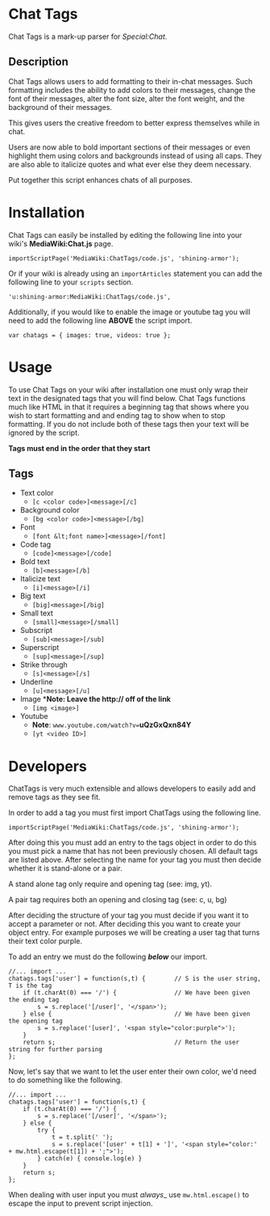 # Chat Tags
Chat Tags is a mark-up parser for _Special:Chat_.

## Description
Chat Tags allows users to add formatting to their in-chat messages. Such formatting includes the ability to add colors to their messages, change the font of their messages, alter the font size, alter the font weight, and the background of their messages.

This gives users the creative freedom to better express themselves while in chat.

Users are now able to bold important sections of their messages or even highlight them using colors and backgrounds instead of using all caps. They are also able to italicize quotes and what ever else they deem necessary.

Put together this script enhances chats of all purposes.

# Installation
Chat Tags can easily be installed by editing the following line into your wiki's __MediaWiki:Chat.js__ page.

`importScriptPage('MediaWiki:ChatTags/code.js', 'shining-armor');`

Or if your wiki is already using an `importArticles` statement you can add the following line to your `scripts` section.

`'u:shining-armor:MediaWiki:ChatTags/code.js',`

Additionally, if you would like to enable the image or youtube tag you will need to add the following line __ABOVE__ the script import.

`var chatags = { images: true, videos: true };`

# Usage
To use Chat Tags on your wiki after installation one must only wrap their text in the designated tags that you will find below. Chat Tags functions much like HTML in that it requires a beginning tag that shows where you wish to start formatting and and ending tag to show when to stop formatting. If you do not include both of these tags then your text will be ignored by the script.

__Tags must end in the order that they start__

## Tags


* Text color
    * `[c <color code>]<message>[/c]`
* Background color
    * `[bg <color code>]<message>[/bg]`
* Font
    * `[font &lt;font name>]<message>[/font]`
* Code tag
    * `[code]<message>[/code]`
* Bold text
    * `[b]<message>[/b]`
* Italicize text
    * `[i]<message>[/i]`
* Big text
    * `[big]<message>[/big]`
* Small text
    * `[small]<message>[/small]`
* Subscript
    * `[sub]<message>[/sub]`
* Superscript
    * `[sup]<message>[/sup]`
* Strike through
    * `[s]<message>[/s]`
* Underline
    * `[u]<message>[/u]`
* Image
    *__Note: Leave the http:// off of the link__
    * `[img <image>]`
* Youtube
    * __Note__: `www.youtube.com/watch?v=`**uQzGxQxn84Y**
    * `[yt <video ID>]`

# Developers
ChatTags is very much extensible and allows developers to easily add and remove tags as they see fit.

In order to add a tag you must first import ChatTags using the following line.

`importScriptPage('MediaWiki:ChatTags/code.js', 'shining-armor');`

After doing this you must add an entry to the tags object in order to do this you must pick a name that has not been previously chosen. All default tags are listed above. After selecting the name for your tag you must then decide whether it is stand-alone or a pair.

A stand alone tag only require and opening tag (see: img, yt).

A pair tag  requires both an opening and closing tag (see: c, u, bg)

After deciding the structure of your tag you must decide if you want it to accept a parameter or not. After deciding this you want to create your object entry. For example purposes we will be creating a user tag that turns their text color purple.

To add an entry we must do the following __*below*__ our import.

    //... import ...
    chatags.tags['user'] = function(s,t) {        // S is the user string, T is the tag
        if (t.charAt(0) === '/') {                // We have been given the ending tag
            s = s.replace('[/user]', '</span>');
        } else {                                  // We have been given the opening tag
            s = s.replace('[user]', '<span style="color:purple">');
        }
        return s;                                 // Return the user string for further parsing
    };


Now, let's say that we want to let the user enter their own color, we'd need to do something like the following.

    //... import ...
    chatags.tags['user'] = function(s,t) {
        if (t.charAt(0) === '/') {
            s = s.replace('[/user]', '</span>');
        } else {
            try {
                t = t.split(' ');
                s = s.replace('[user' + t[1] + ']', '<span style="color:' + mw.html.escape(t[1]) + ';">');
            } catch(e) { console.log(e) }
        }
        return s;
    };

When dealing with user input you must _always__ use `mw.html.escape()` to escape the input to prevent script injection.

